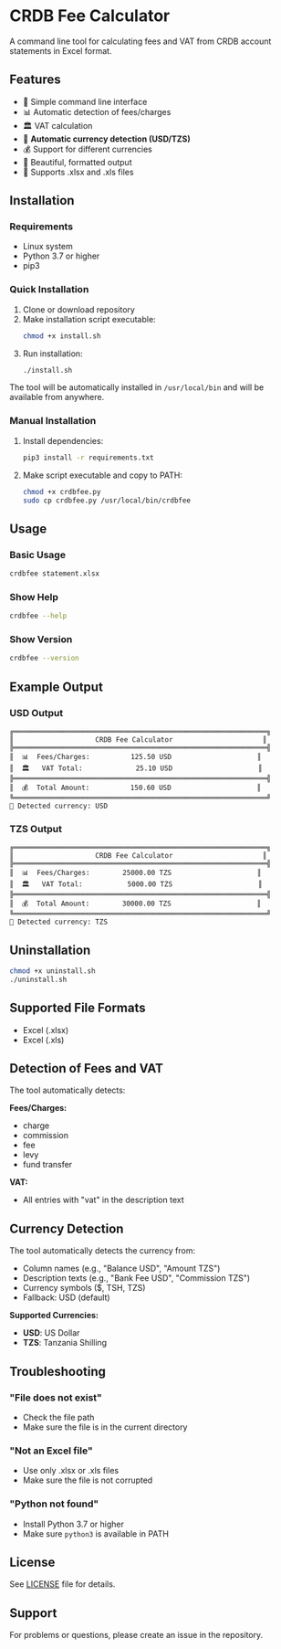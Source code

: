 # CRDB Fee Calculator

A command line tool for calculating fees and VAT from CRDB account statements in Excel format.

## Features

- 🚀 Simple command line interface
- 📊 Automatic detection of fees/charges
- 🏛️ VAT calculation
- 💱 **Automatic currency detection (USD/TZS)**
- 💰 Support for different currencies
- 🎨 Beautiful, formatted output
- 📁 Supports .xlsx and .xls files

## Installation

### Requirements

- Linux system
- Python 3.7 or higher
- pip3

### Quick Installation

1. Clone or download repository
2. Make installation script executable:
   ```bash
   chmod +x install.sh
   ```
3. Run installation:
   ```bash
   ./install.sh
   ```

The tool will be automatically installed in `/usr/local/bin` and will be available from anywhere.

### Manual Installation

1. Install dependencies:
   ```bash
   pip3 install -r requirements.txt
   ```

2. Make script executable and copy to PATH:
   ```bash
   chmod +x crdbfee.py
   sudo cp crdbfee.py /usr/local/bin/crdbfee
   ```

## Usage

### Basic Usage

```bash
crdbfee statement.xlsx
```

### Show Help

```bash
crdbfee --help
```

### Show Version

```bash
crdbfee --version
```

## Example Output

### USD Output
```
╔══════════════════════════════════════════════════════════════╗
║                    CRDB Fee Calculator                      ║
╠══════════════════════════════════════════════════════════════╣
║  📊  Fees/Charges:          125.50 USD                     ║
║  🏛️   VAT Total:             25.10 USD                     ║
╠══════════════════════════════════════════════════════════════╣
║  💰  Total Amount:          150.60 USD                     ║
╚══════════════════════════════════════════════════════════════╝
💱 Detected currency: USD
```

### TZS Output
```
╔══════════════════════════════════════════════════════════════╗
║                    CRDB Fee Calculator                      ║
╠══════════════════════════════════════════════════════════════╣
║  📊  Fees/Charges:        25000.00 TZS                     ║
║  🏛️   VAT Total:           5000.00 TZS                     ║
╠══════════════════════════════════════════════════════════════╣
║  💰  Total Amount:        30000.00 TZS                     ║
╚══════════════════════════════════════════════════════════════╝
💱 Detected currency: TZS
```

## Uninstallation

```bash
chmod +x uninstall.sh
./uninstall.sh
```

## Supported File Formats

- Excel (.xlsx)
- Excel (.xls)

## Detection of Fees and VAT

The tool automatically detects:

**Fees/Charges:**
- charge
- commission
- fee
- levy
- fund transfer

**VAT:**
- All entries with "vat" in the description text

## Currency Detection

The tool automatically detects the currency from:
- Column names (e.g., "Balance USD", "Amount TZS")
- Description texts (e.g., "Bank Fee USD", "Commission TZS")
- Currency symbols ($, TSH, TZS)
- Fallback: USD (default)

**Supported Currencies:**
- **USD**: US Dollar
- **TZS**: Tanzania Shilling

## Troubleshooting

### "File does not exist"
- Check the file path
- Make sure the file is in the current directory

### "Not an Excel file"
- Use only .xlsx or .xls files
- Make sure the file is not corrupted

### "Python not found"
- Install Python 3.7 or higher
- Make sure `python3` is available in PATH

## License

See [LICENSE](LICENSE) file for details.

## Support

For problems or questions, please create an issue in the repository.
